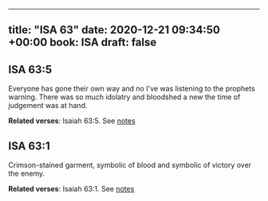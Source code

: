 
---
title: "ISA 63"
date: 2020-12-21 09:34:50 +00:00
book: ISA
draft: false
---

## ISA 63:5

Everyone has gone their own way and no I've was listening to the prophets warning. There was so much idolatry and bloodshed a new the time of judgement was at hand.

**Related verses**: Isaiah 63:5. See [notes](https://my.bible.com/notes/3589378752155214622)


## ISA 63:1

Crimson-stained garment, symbolic of blood and symbolic of victory over the enemy.

**Related verses**: Isaiah 63:1. See [notes](https://my.bible.com/notes/3589377167387779861)

